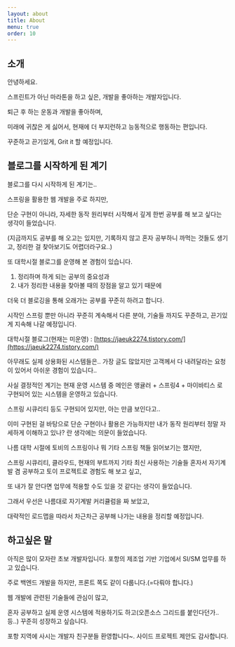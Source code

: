 ```yaml
---
layout: about
title: About
menu: true
order: 10
---
```


## 소개

안녕하세요. 

스프린트가 아닌 마라톤을 하고 싶은, 개발을 좋아하는 개발자입니다.

퇴근 후 하는 운동과 개발을 좋아하며,

미래에 귀찮은 게 싫어서, 현재에 더 부지런하고 능동적으로 행동하는 편입니다.

꾸준하고 끈기있게, Grit it 할 예정입니다.




## 블로그를 시작하게 된 계기 

블로그를 다시 시작하게 된 계기는.. 

스프링을 활용한 웹 개발을 주로 하지만,    

단순 구현이 아니라, 자세한 동작 원리부터 시작해서 깊게 한번 공부를 해 보고 싶다는 생각이 들었습니다.     

(지금까지도 공부를 해 오고는 있지만, 기록하지 않고 혼자 공부하니 까먹는 것들도 생기고, 정리한 걸 찾아보기도 어렵더라구요..)    

또 대학시절 블로그를 운영해 본 경험이 있습니다.

1. 정리하며 하게 되는 공부의 중요성과
2. 내가 정리한 내용을 찾아볼 때의 장점을 알고 있기 때문에   

더욱 더 블로깅을 통해 오래가는 공부를 꾸준히 하려고 합니다.             

시작인 스프링 뿐만 아니라 꾸준히 계속해서 다른 분야, 기술들 까지도 꾸준하고, 끈기있게 지속해 나갈 예정입니다.          

대학시절 블로그(현재는 미운영) : [https://jaeuk2274.tistory.com/](https://jaeuk2274.tistory.com/)

아무래도 실제 상용화된 시스템들은.. 가장 글도 많았지만 고객께서 다 내려달라는 요청이 있어서 아쉬운 경험이 있습니다..          

사실 결정적인 계기는 현재 운영 시스템 중 메인은 앵귤러 + 스프링4 + 마이바티스 로 구현되어 있는 시스템을 운영하고 있습니다.    

스프링 시큐리티 등도 구현되어 있지만, 아는 만큼 보인다고..         

이미 구현된 걸 바탕으로 단순 구현이나 활용은 가능하지만 내가 동작 원리부터 정말 자세하게 이해하고 있나? 란 생각에는 의문이 들었습니다.         
 
나름 대학 시절에 토비의 스프링이나 뭐 기타 스프링 책들 읽어보기는 했지만,      

스프링 시큐리티, 클라우드, 현재의 부트까지 기타 최신 사용하는 기술들 혼자서 자기계발 겸 공부하고 토이 프로젝트로 경험도 해 보고 싶고,   

또 내가 잘 안다면 업무에 적용할 수도 있을 것 같다는 생각이 들었습니다.     
 
그래서 우선은 나름대로 자기계발 커리큘럼을 짜 보았고,    

대략적인 로드맵을 따라서 차근차근 공부해 나가는 내용을 정리할 예정입니다.     
  


## 하고싶은 말

아직은 많이 모자란 초보 개발자입니다. 포항의 제조업 기반 기업에서 SI/SM 업무를 하고 있습니다.  

주로 백엔드 개발을 하지만, 프론트 쪽도 같이 다룹니다.(=다뤄야 합니다.)

웹 개발에 관련된 기술들에 관심이 많고, 

혼자 공부하고 실제 운영 시스템에 적용하기도 하고(오픈소스 그리드를 붙인다던가..등..) 꾸준히 성장하고 싶습니다.           

포항 지역에 사시는 개발자 친구분들 환영합니다~. 사이드 프로젝트 제안도 감사합니다.

